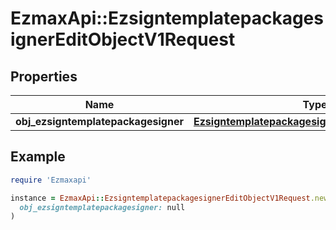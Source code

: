 # EzmaxApi::EzsigntemplatepackagesignerEditObjectV1Request

## Properties

| Name | Type | Description | Notes |
| ---- | ---- | ----------- | ----- |
| **obj_ezsigntemplatepackagesigner** | [**EzsigntemplatepackagesignerRequestCompound**](EzsigntemplatepackagesignerRequestCompound.md) |  |  |

## Example

```ruby
require 'Ezmaxapi'

instance = EzmaxApi::EzsigntemplatepackagesignerEditObjectV1Request.new(
  obj_ezsigntemplatepackagesigner: null
)
```

